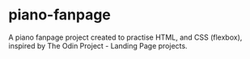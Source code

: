 # piano-fanpage
A piano fanpage project created to practise HTML, and CSS (flexbox), inspired by The Odin Project - Landing Page projects.
